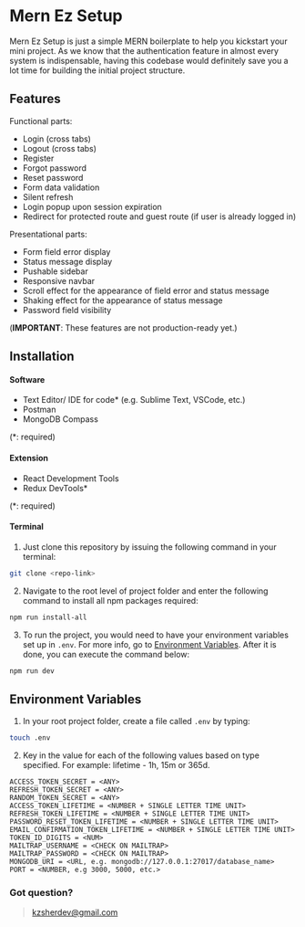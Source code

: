 # Mern Ez Setup

Mern Ez Setup is just a simple MERN boilerplate to help you kickstart your mini project. As we know that the authentication feature in almost every system is indispensable, having this codebase would definitely save you a lot time for building the initial project structure.

## Features

Functional parts:

- Login (cross tabs)
- Logout (cross tabs)
- Register
- Forgot password
- Reset password
- Form data validation
- Silent refresh
- Login popup upon session expiration
- Redirect for protected route and guest route (if user is already logged in)

Presentational parts:

- Form field error display
- Status message display
- Pushable sidebar
- Responsive navbar
- Scroll effect for the appearance of field error and status message
- Shaking effect for the appearance of status message
- Password field visibility

(**IMPORTANT**: These features are not production-ready yet.)

## Installation

#### Software

- Text Editor/ IDE for code* (e.g. Sublime Text, VSCode, etc.)
- Postman
- MongoDB Compass

(*: required)

#### Extension

- React Development Tools
- Redux DevTools*

(*: required)

#### Terminal

1. Just clone this repository by issuing the following command in your terminal:

```bash
git clone <repo-link>
```

2. Navigate to the root level of project folder and enter the following command to install all npm packages required:

```bash
npm run install-all
```

3. To run the project, you would need to have your environment variables set up in `.env`. For more info, go to [Environment Variables](#environment-variables). After it is done, you can execute the command below:

```bash
npm run dev
```

## Environment Variables

1. In your root project folder, create a file called `.env` by typing:

```bash
touch .env
```

2. Key in the value for each of the following values based on type specified. For example: lifetime - 1h, 15m or 365d.

```text
ACCESS_TOKEN_SECRET = <ANY>
REFRESH_TOKEN_SECRET = <ANY>
RANDOM_TOKEN_SECRET = <ANY>
ACCESS_TOKEN_LIFETIME = <NUMBER + SINGLE LETTER TIME UNIT>
REFRESH_TOKEN_LIFETIME = <NUMBER + SINGLE LETTER TIME UNIT>
PASSWORD_RESET_TOKEN_LIFETIME = <NUMBER + SINGLE LETTER TIME UNIT>
EMAIL_CONFIRMATION_TOKEN_LIFETIME = <NUMBER + SINGLE LETTER TIME UNIT>
TOKEN_ID_DIGITS = <NUM>
MAILTRAP_USERNAME = <CHECK ON MAILTRAP>
MAILTRAP_PASSWORD = <CHECK ON MAILTRAP>
MONGODB_URI = <URL, e.g. mongodb://127.0.0.1:27017/database_name>
PORT = <NUMBER, e.g 3000, 5000, etc.>
```

### Got question?

> kzsherdev@gmail.com
